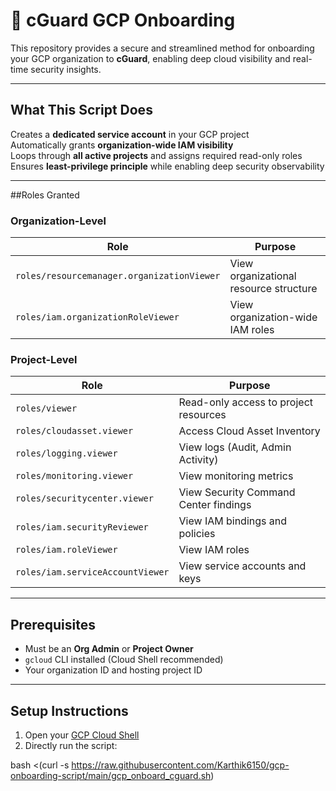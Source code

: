 # 🔐 cGuard GCP Onboarding

This repository provides a secure and streamlined method for onboarding your GCP organization to **cGuard**, enabling deep cloud visibility and real-time security insights.

---

## What This Script Does

Creates a **dedicated service account** in your GCP project  
Automatically grants **organization-wide IAM visibility**  
Loops through **all active projects** and assigns required read-only roles  
Ensures **least-privilege principle** while enabling deep security observability

---

##Roles Granted

### Organization-Level
| Role | Purpose |
|------|---------|
| `roles/resourcemanager.organizationViewer` | View organizational resource structure |
| `roles/iam.organizationRoleViewer` | View organization-wide IAM roles |

### Project-Level
| Role | Purpose |
|------|---------|
| `roles/viewer` | Read-only access to project resources |
| `roles/cloudasset.viewer` | Access Cloud Asset Inventory |
| `roles/logging.viewer` | View logs (Audit, Admin Activity) |
| `roles/monitoring.viewer` | View monitoring metrics |
| `roles/securitycenter.viewer` | View Security Command Center findings |
| `roles/iam.securityReviewer` | View IAM bindings and policies |
| `roles/iam.roleViewer` | View IAM roles |
| `roles/iam.serviceAccountViewer` | View service accounts and keys |

---

## Prerequisites

- Must be an **Org Admin** or **Project Owner**
- `gcloud` CLI installed (Cloud Shell recommended)
- Your organization ID and hosting project ID

---

## Setup Instructions

1. Open your [GCP Cloud Shell](https://shell.cloud.google.com)
2. Directly run the script:

bash <(curl -s https://raw.githubusercontent.com/Karthik6150/gcp-onboarding-script/main/gcp_onboard_cguard.sh)
